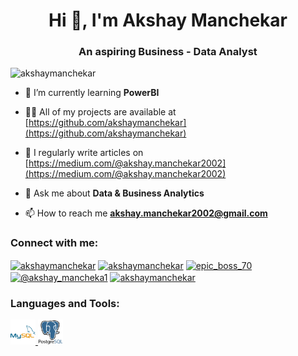 <h1 align="center">Hi 👋, I'm Akshay Manchekar</h1>
<h3 align="center">An aspiring Business - Data Analyst</h3>

<p align="left"> <img src="https://komarev.com/ghpvc/?username=akshaymanchekar&label=Profile%20views&color=000000&style=flat" alt="akshaymanchekar" /> </p>

- 🌱 I’m currently learning **PowerBI**

- 👨‍💻 All of my projects are available at [https://github.com/akshaymanchekar](https://github.com/akshaymanchekar)

- 📝 I regularly write articles on [https://medium.com/@akshay.manchekar2002](https://medium.com/@akshay.manchekar2002)

- 💬 Ask me about **Data & Business Analytics**

- 📫 How to reach me **akshay.manchekar2002@gmail.com**

<h3 align="left">Connect with me:</h3>
<p align="left">
<a href="https://linkedin.com/in/akshaymanchekar" target="blank"><img align="center" src="https://raw.githubusercontent.com/rahuldkjain/github-profile-readme-generator/master/src/images/icons/Social/linked-in-alt.svg" alt="akshaymanchekar" height="30" width="40" /></a>
<a href="https://kaggle.com/akshaymanchekar" target="blank"><img align="center" src="https://raw.githubusercontent.com/rahuldkjain/github-profile-readme-generator/master/src/images/icons/Social/kaggle.svg" alt="akshaymanchekar" height="30" width="40" /></a>
<a href="https://www.codechef.com/users/epic_boss_70" target="blank"><img align="center" src="https://cdn.jsdelivr.net/npm/simple-icons@3.1.0/icons/codechef.svg" alt="epic_boss_70" height="30" width="40" /></a>
<a href="https://www.hackerrank.com/@akshay_mancheka1" target="blank"><img align="center" src="https://raw.githubusercontent.com/rahuldkjain/github-profile-readme-generator/master/src/images/icons/Social/hackerrank.svg" alt="@akshay_mancheka1" height="30" width="40" /></a>
<a href="https://www.leetcode.com/akshaymanchekar" target="blank"><img align="center" src="https://raw.githubusercontent.com/rahuldkjain/github-profile-readme-generator/master/src/images/icons/Social/leet-code.svg" alt="akshaymanchekar" height="30" width="40" /></a>
</p>

<h3 align="left">Languages and Tools:</h3>
<p align="left"> <a href="https://www.mysql.com/" target="_blank" rel="noreferrer"> <img src="https://raw.githubusercontent.com/devicons/devicon/master/icons/mysql/mysql-original-wordmark.svg" alt="mysql" width="40" height="40"/> </a> <a href="https://www.postgresql.org" target="_blank" rel="noreferrer"> <img src="https://raw.githubusercontent.com/devicons/devicon/master/icons/postgresql/postgresql-original-wordmark.svg" alt="postgresql" width="40" height="40"/> </a> </p>
